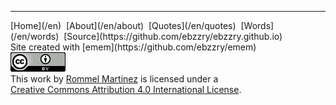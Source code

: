
***
<div class="footer">

<div class="text-small">
[Home](/en)  [About](/en/about)  [Quotes](/en/quotes)  [Words](/en/words)  [Source](https://github.com/ebzzry/ebzzry.github.io)
</div>
<div class="text-x-small">
Site created with [emem](https://github.com/ebzzry/emem)
</div>

<div class="text-x-small">
<a rel="license" href="https://creativecommons.org/licenses/by/4.0/"><img alt="Creative Commons License" class="cc" src="/images/cc4-88x31.png" /></a><br>
This work by <a xmlns:cc="https://creativecommons.org/ns#" href="https://ebzzry.io" property="cc:attributionName" rel="cc:attributionURL">Rommel Martinez</a> is licensed under a<br>
<a rel="license" href="https://creativecommons.org/licenses/by/4.0/">Creative Commons Attribution 4.0 International License</a>.
</div>

</div>
